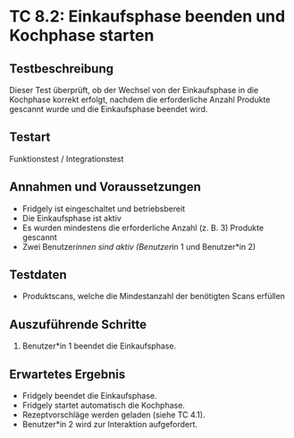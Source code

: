 # TC 8.2: Einkaufsphase beenden und Kochphase starten

## Testbeschreibung
Dieser Test überprüft, ob der Wechsel von der Einkaufsphase in die Kochphase korrekt erfolgt, nachdem die erforderliche Anzahl Produkte gescannt wurde und die Einkaufsphase beendet wird.

## Testart
Funktionstest / Integrationstest

## Annahmen und Voraussetzungen
- Fridgely ist eingeschaltet und betriebsbereit
- Die Einkaufsphase ist aktiv
- Es wurden mindestens die erforderliche Anzahl (z. B. 3) Produkte gescannt
- Zwei Benutzer*innen sind aktiv (Benutzer*in 1 und Benutzer*in 2)

## Testdaten
- Produktscans, welche die Mindestanzahl der benötigten Scans erfüllen

## Auszuführende Schritte
1. Benutzer*in 1 beendet die Einkaufsphase.

## Erwartetes Ergebnis
- Fridgely beendet die Einkaufsphase.
- Fridgely startet automatisch die Kochphase.
- Rezeptvorschläge werden geladen (siehe TC 4.1).
- Benutzer*in 2 wird zur Interaktion aufgefordert.